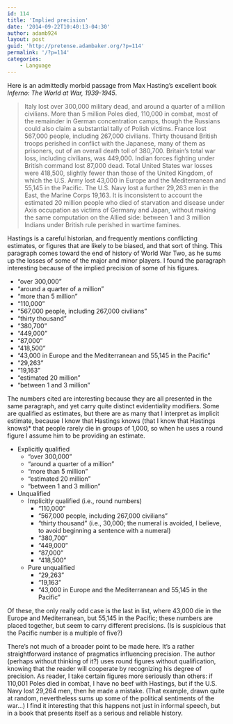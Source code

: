 ```yaml
---
id: 114
title: 'Implied precision'
date: '2014-09-22T10:40:13-04:30'
author: adamb924
layout: post
guid: 'http://pretense.adambaker.org/?p=114'
permalink: '/?p=114'
categories:
    - Language
---
```


Here is an admittedly morbid passage from Max Hasting’s excellent book *Inferno: The World at War, 1939-1945*.

> Italy lost over 300,000 military dead, and around a quarter of a million civilians. More than 5 million Poles died, 110,000 in combat, most of the remainder in German concentration camps, though the Russians could also claim a substantial tally of Polish victims. France lost 567,000 people, including 267,000 civilians. Thirty thousand British troops perished in conflict with the Japanese, many of them as prisoners, out of an overall death toll of 380,700. Britain’s total war loss, including civilians, was 449,000. Indian forces fighting under British command lost 87,000 dead. Total United States war losses were 418,500, slightly fewer than those of the United Kingdom, of which the U.S. Army lost 43,000 in Europe and the Mediterranean and 55,145 in the Pacific. The U.S. Navy lost a further 29,263 men in the East, the Marine Corps 19,163. It is inconsistent to account the estimated 20 million people who died of starvation and disease under Axis occupation as victims of Germany and Japan, without making the same computation on the Allied side: between 1 and 3 million Indians under British rule perished in wartime famines.

Hastings is a careful historian, and frequently mentions conflicting estimates, or figures that are likely to be biased, and that sort of thing. This paragraph comes toward the end of history of World War Two, as he sums up the losses of some of the major and minor players. I found the paragraph interesting because of the implied precision of some of his figures.

- “over 300,000”
- “around a quarter of a million”
- “more than 5 million”
- “110,000”
- “567,000 people, including 267,000 civilians”
- “thirty thousand”
- “380,700”
- “449,000”
- “87,000”
- “418,500”
- “43,000 in Europe and the Mediterranean and 55,145 in the Pacific”
- “29,263”
- “19,163”
- “estimated 20 million”
- “between 1 and 3 million”

The numbers cited are interesting because they are all presented in the same paragraph, and yet carry quite distinct evidentiality modifiers. Some are qualified as estimates, but there are as many that I interpret as implicit estimate, because I know that Hastings knows (that I know that Hastings knows)\* that people rarely die in groups of 1,000, so when he uses a round figure I assume him to be providing an estimate.

- Explicitly qualified 
    - “over 300,000”
    - “around a quarter of a million”
    - “more than 5 million”
    - “estimated 20 million”
    - “between 1 and 3 million”
- Unqualified 
    - Implicitly qualified (i.e., round numbers) 
        - “110,000”
        - “567,000 people, including 267,000 civilians”
        - “thirty thousand” (i.e., 30,000; the numeral is avoided, I believe, to avoid beginning a sentence with a numeral)
        - “380,700”
        - “449,000”
        - “87,000”
        - “418,500”
    - Pure unqualified 
        - “29,263”
        - “19,163”
        - “43,000 in Europe and the Mediterranean and 55,145 in the Pacific”

Of these, the only really odd case is the last in list, where 43,000 die in the Europe and Mediterranean, but 55,145 in the Pacific; these numbers are placed together, but seem to carry different precisions. (Is is suspicious that the Pacific number is a multiple of five?)

There’s not much of a broader point to be made here. It’s a rather straightforward instance of pragmatics influencing precision. The author (perhaps without thinking of it?) uses round figures without qualification, knowing that the reader will cooperate by recognizing his degree of precision. As reader, I take certain figures more seriously than others: if 110,001 Poles died in combat, I have no beef with Hastings, but if the U.S. Navy lost 29,264 men, then he made a mistake. (That example, drawn quite at random, nevertheless sums up some of the political sentiments of the war…) I find it interesting that this happens not just in informal speech, but in a book that presents itself as a serious and reliable history.